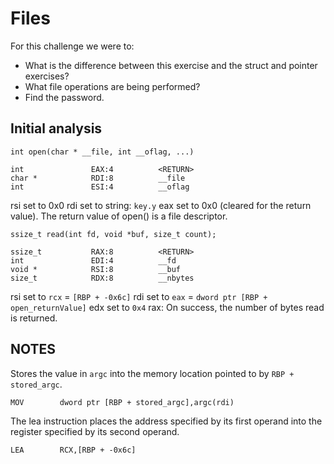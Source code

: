 # Files
For this challenge we were to:
- What is the difference between this exercise and the struct and pointer exercises?
- What file operations are being performed?
- Find the password.

## Initial analysis
```
int open(char * __file, int __oflag, ...)

int               EAX:4          <RETURN>
char *            RDI:8          __file
int               ESI:4          __oflag
```
rsi set to 0x0
rdi set to string: `key.y`
eax set to 0x0 (cleared for the return value). The return value of open() is a file descriptor.

```
ssize_t read(int fd, void *buf, size_t count);

ssize_t           RAX:8          <RETURN>
int               EDI:4          __fd
void *            RSI:8          __buf
size_t            RDX:8          __nbytes
```
rsi set to `rcx` = `[RBP + -0x6c]`
rdi set to `eax` = `dword ptr [RBP + open_returnValue]`
edx set to `0x4`
rax: On success, the number of bytes read is returned.


## NOTES
Stores the value in `argc` into the memory location pointed to by `RBP + stored_argc`.
```
MOV        dword ptr [RBP + stored_argc],argc(rdi)
```
The lea instruction places the address specified by its first operand into the register specified by its second operand.
```
LEA        RCX,[RBP + -0x6c]
```
